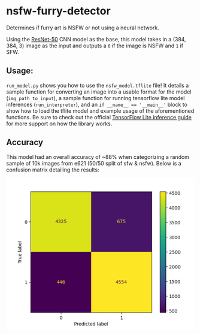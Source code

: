 # nsfw-furry-detector

Determines if furry art is NSFW or not using a neural network.

Using the [ResNet-50](https://arxiv.org/abs/1512.03385) CNN model as the base, this model takes in a (384, 384, 3) image as the input and outputs a `0` if the image is NSFW and `1` if SFW.

## Usage:

`run_model.py` shows you how to use the `nsfw_model.tflite` file! It details a sample function for converting an image into a usable format for the model (`img_path_to_input`), a sample function for running tensorflow lite model inferences (`run_interpreter`), and an `if __name__ == '__main__'` block to show how to load the tflite model and example usage of the aforementioned functions. Be sure to check out the official [TensorFlow Lite inference guide](https://www.tensorflow.org/lite/guide/inference) for more support on how the library works.

## Accuracy

This model had an overall accuracy of ~88% when categorizing a random sample of 10k images from e621 (50/50 split of sfw & nsfw). Below is a confusion matrix detailing the results:

![Confusion matrix describing results. Read as true/predicted score: 0/0 4325, 0/1 675, 1/0 466, 1/1 4554](./images/confusion_matrix.jpg)